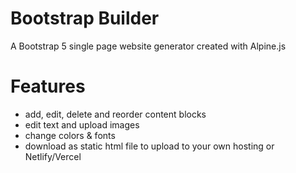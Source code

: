 # Bootstrap Builder

A Bootstrap 5 single page website generator created with Alpine.js

# Features

-   add, edit, delete and reorder content blocks
-   edit text and upload images
-   change colors & fonts
-   download as static html file to upload to your own hosting or Netlify/Vercel
